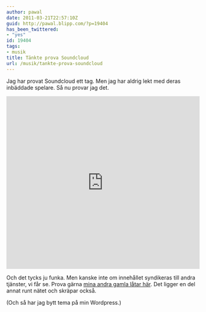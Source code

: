 ```yaml
---
author: pawal
date: 2011-03-21T22:57:10Z
guid: http://pawal.blipp.com/?p=19404
has_been_twittered:
- "yes"
id: 19404
tags:
- musik
title: Tänkte prova Soundcloud
url: /musik/tankte-prova-soundcloud
---
```


Jag har provat Soundcloud ett tag. Men jag har aldrig lekt med deras
inbäddade spelare. Så nu provar jag det.

<iframe width="100%" height="450" scrolling="no" frameborder="no" src="https://w.soundcloud.com/player/?url=https%3A//api.soundcloud.com/playlists/2038110&amp;auto_play=false&amp;hide_related=false&amp;show_comments=true&amp;show_user=true&amp;show_reposts=false&amp;visual=true"></iframe>

Och det tycks ju funka. Men kanske inte om innehållet syndikeras till
andra tjänster, vi får se. Prova gärna <a
href="http://soundcloud.com/pawal">mina andra gamla låtar här</a>. Det
ligger en del annat runt nätet och skräpar också.

(Och så har jag bytt tema på min Wordpress.)